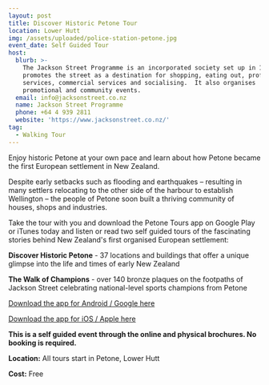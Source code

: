 ```yaml
---
layout: post
title: Discover Historic Petone Tour
location: Lower Hutt
img: /assets/uploaded/police-station-petone.jpg
event_date: Self Guided Tour
host:
  blurb: >-
    The Jackson Street Programme is an incorporated society set up in 1993. It
    promotes the street as a destination for shopping, eating out, professional
    services, commercial services and socialising.  It also organises
    promotional and community events.
  email: info@jacksonstreet.co.nz
  name: Jackson Street Programme
  phone: +64 4 939 2811
  website: 'https://www.jacksonstreet.co.nz/'
tag:
  - Walking Tour
---
```

Enjoy historic Petone at your own pace and learn about how Petone became the first European settlement in New Zealand. 

Despite early setbacks such as flooding and earthquakes – resulting in many settlers relocating to the other side of the harbour to establish Wellington – the people of Petone soon built a thriving community of houses, shops and industries.

Take the tour with you and download the Petone Tours app on Google Play or iTunes today and listen or read two self guided tours of the fascinating stories behind New Zealand's first organised European settlement:

**Discover Historic Petone** - 37 locations and buildings that offer a unique glimpse into the life and times of early New Zealand

**The Walk of Champions** - over 140 bronze plaques on the footpaths of Jackson Street celebrating national-level sports champions from Petone

[Download the app for Android / Google here](https://play.google.com/store/apps/details?id=com.mytoursapp.android.app1001)

[Download the app for iOS / Apple here](https://itunes.apple.com/us/app/tour-petone/id1166368185?mt=8)

**This is a self guided event through the online and physical brochures. No booking is required.**

**Location:** All tours start in Petone, Lower Hutt

**Cost:** Free
